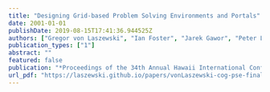 ```yaml
---
title: "Designing Grid-based Problem Solving Environments and Portals"
date: 2001-01-01
publishDate: 2019-08-15T17:41:36.944525Z
authors: ["Gregor von Laszewski", "Ian Foster", "Jarek Gawor", "Peter Lane", "Nell Rehn", "Mike Russell"]
publication_types: ["1"]
abstract: ""
featured: false
publication: "*Proceedings of the 34th Annual Hawaii International Conference on System Sciences (HICSS-34)*"
url_pdf: "https://laszewski.github.io/papers/vonLaszewski-cog-pse-final.pdf"
---
```


